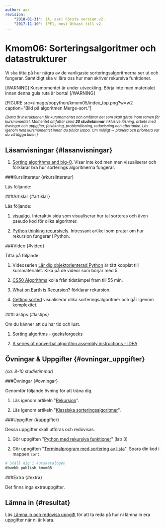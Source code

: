 ```yaml
---
author: aar
revision:
    "2018-01-31": (A, aar) Första version v2.
    "2017-11-10": (PF1, mos) Utkast till v2.
...
```

Kmom06: Sorteringsalgoritmer och datastrukturer
====================================

Vi ska titta på hur några av de vanligaste sorteringsalgoritmerna ser ut och fungerar. Samtidigt ska vi lära oss hur man skriver rekursiva funktioner.

<!--more-->

[WARNING]
Kursmomentet är under utveckling. Börja inte med materialet innan denna gula ruta är borta!
[/WARNING]

[FIGURE src=/image/oopython/kmom05/index_top.png?w=w2 caption="Bild på algoritmen Merge-sort."]



<small><i>(Detta är instruktionen för kursmomentet och omfattar det som skall göras inom ramen för kursmomentet. Momentet omfattar cirka **20 studietimmar** inklusive läsning, arbete med övningar och uppgifter, felsökning, problemlösning, redovisning och eftertanke. Läs igenom hela kursmomentet innan du börjar jobba. Om möjligt -- planera och prioritera var du vill lägga tiden.)</i></small>



Läsanvisningar  {#lasanvisningar}
---------------------------------

1. [Sorting algorithms and big-O](https://brilliant.org/wiki/sorting-algorithms/). Visar inte kod men men visualiserar och förklarar bra hur sorterings algoritmerna fungerar.



###Kurslitteratur  {#kurslitteratur}

Läs följande:




###Artiklar {#artiklar}

Läs följande:

1. [visualgo](https://visualgo.net/en/sorting). Interaktiv sida som visualiserar hur tal sorteras och även pseudo kod för olika algoritmer.

1. [Python thinking recursively](https://realpython.com/python-thinking-recursively/). Intressant artikel som pratar om hur rekursion fungerar i Python.


###Video  {#video}

Titta på följande:

1. Videoserien [Lär dig objektorienterad Python](https://www.youtube.com/playlist?list=PLKtP9l5q3ce8cmKXE9Gw1Ra0GaYufGbN7) är tätt kopplat till kursmaterialet. Kika på de videor som börjar med 5.

1. [CS50 Algorithms](https://www.youtube.com/watch?v=U9o49qwa6hk&t=2743s) kolla från tidstämpel fram till 55 min.

1. [What on Earth is Recursion?](https://www.youtube.com/watch?v=Mv9NEXX1VHc) förklarar rekursion.

1. [Getting sorted](https://www.youtube.com/watch?v=kgBjXUE_Nwc) visualiserar olika sorteringsalgoritmer och går igenom komplexitet.



###Lästips {#lastips}

Om du känner att du har tid och lust.

1. [Sorting algoritms - geeksforgeeks](http://www.geeksforgeeks.org/fundamentals-of-algorithms/#SearchingandSorting)

1. [A series of nonverbal algorithm assembly instructions - IDEA](https://idea-instructions.com/)

Övningar & Uppgifter  {#ovningar_uppgifter}
-------------------------------------------

*(ca: 8-10 studietimmar)*



###Övningar {#ovningar}

Genomför följande övning för att träna dig.

1. Läs igenom artikeln "[Rekursion](kunskap/rekursion)".

1. Läs igenom artikeln "[Klassiska sorteringsalgoritmer](kunskap/sorteringsalgoritmer-v2)".



###Uppgifter {#uppgifter}

Dessa uppgifter skall utföras och redovisas.

1. Gör uppgiften "[Python med rekursiva funktioner](uppgift/python-med-rekursiva-funktioner-v2)" (lab 3)

1. Gör uppgiften "[Terminalprogram med sortering av lista](uppgift/sortering-av-egen-lista)". Spara din kod i mappen `sort`.

```bash
# Ställ dig i kurskatalogen
dbwebb publish kmom05
```

###Extra {#extra}

Det finns inga extrauppgifter.


Lämna in  {#resultat}
-----------------------------------------------

Läs [Lämna in och redovisa uppgift](./../redovisa) för att ta reda på hur ni lämna in era uppgifter när ni är klara.
